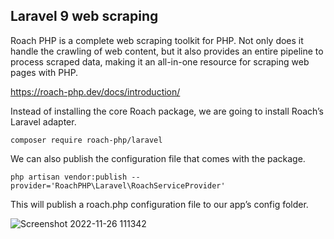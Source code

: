 
## Laravel 9 web scraping

Roach PHP is a complete web scraping toolkit for PHP. Not only does it handle the crawling of web content, but it also provides an entire pipeline to process scraped data, making it an all-in-one resource for scraping web pages with PHP.

https://roach-php.dev/docs/introduction/

Instead of installing the core Roach package, we are going to install Roach’s Laravel adapter.

```
composer require roach-php/laravel
```
We can also publish the configuration file that comes with the package.

```
php artisan vendor:publish --provider='RoachPHP\Laravel\RoachServiceProvider'
```
This will publish a roach.php configuration file to our app’s config folder.

![Screenshot 2022-11-26 111342](https://user-images.githubusercontent.com/67253461/204074364-54b663f7-eb24-4469-8846-d3acd6fa29ea.png)
